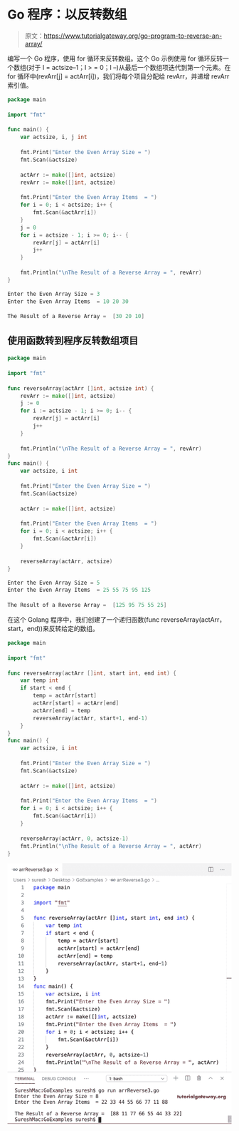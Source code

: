 # Go 程序：以反转数组

> 原文：<https://www.tutorialgateway.org/go-program-to-reverse-an-array/>

编写一个 Go 程序，使用 for 循环来反转数组。这个 Go 示例使用 for 循环反转一个数组(对于 I = actsize–1；I > = 0；I –)从最后一个数组项迭代到第一个元素。在 for 循环中(revArr[j] = actArr[i])，我们将每个项目分配给 revArr，并递增 revArr 索引值。

```go
package main

import "fmt"

func main() {
    var actsize, i, j int

    fmt.Print("Enter the Even Array Size = ")
    fmt.Scan(&actsize)

    actArr := make([]int, actsize)
    revArr := make([]int, actsize)

    fmt.Print("Enter the Even Array Items  = ")
    for i = 0; i < actsize; i++ {
        fmt.Scan(&actArr[i])
    }
    j = 0
    for i = actsize - 1; i >= 0; i-- {
        revArr[j] = actArr[i]
        j++
    }

    fmt.Println("\nThe Result of a Reverse Array = ", revArr)
}
```

```go
Enter the Even Array Size = 3
Enter the Even Array Items  = 10 20 30

The Result of a Reverse Array =  [30 20 10]
```

## 使用函数转到程序反转数组项目

```go
package main

import "fmt"

func reverseArray(actArr []int, actsize int) {
    revArr := make([]int, actsize)
    j := 0
    for i := actsize - 1; i >= 0; i-- {
        revArr[j] = actArr[i]
        j++
    }

    fmt.Println("\nThe Result of a Reverse Array = ", revArr)
}
func main() {
    var actsize, i int

    fmt.Print("Enter the Even Array Size = ")
    fmt.Scan(&actsize)

    actArr := make([]int, actsize)

    fmt.Print("Enter the Even Array Items  = ")
    for i = 0; i < actsize; i++ {
        fmt.Scan(&actArr[i])
    }

    reverseArray(actArr, actsize)
}
```

```go
Enter the Even Array Size = 5
Enter the Even Array Items  = 25 55 75 95 125

The Result of a Reverse Array =  [125 95 75 55 25]
```

在这个 Golang 程序中，我们创建了一个递归函数(func reverseArray(actArr，start，end))来反转给定的数组。

```go
package main

import "fmt"

func reverseArray(actArr []int, start int, end int) {
    var temp int
    if start < end {
        temp = actArr[start]
        actArr[start] = actArr[end]
        actArr[end] = temp
        reverseArray(actArr, start+1, end-1)
    }
}
func main() {
    var actsize, i int

    fmt.Print("Enter the Even Array Size = ")
    fmt.Scan(&actsize)

    actArr := make([]int, actsize)

    fmt.Print("Enter the Even Array Items  = ")
    for i = 0; i < actsize; i++ {
        fmt.Scan(&actArr[i])
    }

    reverseArray(actArr, 0, actsize-1)
    fmt.Println("\nThe Result of a Reverse Array = ", actArr)
}
```

![Go Program to Reverse an Array 3](img/20ba56bba6076a677c7a696a83cc57e1.png)